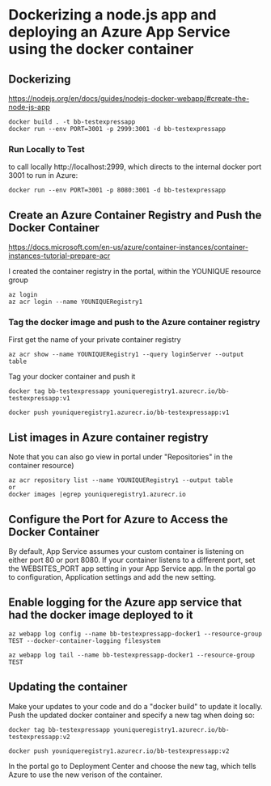 # Dockerizing a node.js app and deploying an Azure App Service using the docker container

## Dockerizing
https://nodejs.org/en/docs/guides/nodejs-docker-webapp/#create-the-node-js-app

```
docker build . -t bb-testexpressapp
docker run --env PORT=3001 -p 2999:3001 -d bb-testexpressapp 
```

### Run Locally to Test
to call locally http://localhost:2999, which directs to the internal docker port 3001
to run in Azure:
```
docker run --env PORT=3001 -p 8080:3001 -d bb-testexpressapp 
```

## Create an Azure Container Registry and Push the Docker Container
https://docs.microsoft.com/en-us/azure/container-instances/container-instances-tutorial-prepare-acr

I created the container registry in the portal, within the YOUNIQUE resource group
```
az login
az acr login --name YOUNIQUERegistry1
```

### Tag the docker image and push to the Azure container registry
First get the name of your private container registry
```
az acr show --name YOUNIQUERegistry1 --query loginServer --output table
```
Tag your docker container and push it
```
docker tag bb-testexpressapp youniqueregistry1.azurecr.io/bb-testexpressapp:v1

docker push youniqueregistry1.azurecr.io/bb-testexpressapp:v1
```

## List images in Azure container registry
Note that you can also go view in portal under "Repositories" in the container resource)
```
az acr repository list --name YOUNIQUERegistry1 --output table
or
docker images |egrep youniqueregistry1.azurecr.io
```

## Configure the Port for Azure to Access the Docker Container
By default, App Service assumes your custom container is listening on either port 80 or port 8080. If your container listens to a different port, set the WEBSITES_PORT app setting in your App Service app.  In the portal go to configuration, Application settings and add the new setting.

## Enable logging for the Azure app service that had the docker image deployed to it
```
az webapp log config --name bb-testexpressapp-docker1 --resource-group TEST --docker-container-logging filesystem

az webapp log tail --name bb-testexpressapp-docker1 --resource-group TEST
```

## Updating the container
Make your updates to your code and do a "docker build" to update it locally.  Push the updated docker container and specify a new tag when doing so:
```
docker tag bb-testexpressapp youniqueregistry1.azurecr.io/bb-testexpressapp:v2

docker push youniqueregistry1.azurecr.io/bb-testexpressapp:v2
```

In the portal go to Deployment Center and choose the new tag, which tells Azure to use the new verison of the container.


